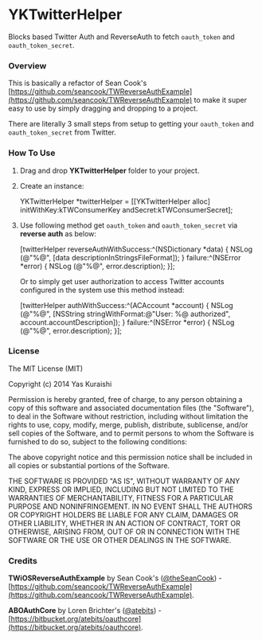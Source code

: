 YKTwitterHelper
===============

Blocks based Twitter Auth and ReverseAuth to fetch `oauth_token` and `oauth_token_secret`. 

### Overview

This is basically a refactor of Sean Cook's [https://github.com/seancook/TWReverseAuthExample](https://github.com/seancook/TWReverseAuthExample) to make it super easy to use by simply dragging and dropping to a project. 

There are literally 3 small steps from setup to getting your `oauth_token` and `oauth_token_secret` from Twitter.

### How To Use

1) Drag and drop **YKTwitterHelper** folder to your project.

2) Create an instance: 
    
    YKTwitterHelper *twitterHelper = [[YKTwitterHelper alloc] initWithKey:kTWConsumerKey 
    															andSecret:kTWConsumerSecret];
    											
3) Use following method get `oauth_token` and `oauth_token_secret` via **reverse auth** as below:

	[twitterHelper reverseAuthWithSuccess:^(NSDictionary *data) {
        NSLog (@"%@", [data descriptionInStringsFileFormat]);
    } failure:^(NSError *error) {
        NSLog (@"%@", error.description);
    }];

   Or to simply get user authorization to access Twitter accounts configured in the system use this method instead:

	[twitterHelper authWithSuccess:^(ACAccount *account) {
		NSLog (@"%@", [NSString stringWithFormat:@"User: %@ authorized", account.accountDescription]);
	} failure:^(NSError *error) {
        NSLog (@"%@", error.description);
    }];
    

###  License

The MIT License (MIT)

Copyright (c) 2014 Yas Kuraishi

Permission is hereby granted, free of charge, to any person obtaining a copy
of this software and associated documentation files (the "Software"), to deal
in the Software without restriction, including without limitation the rights
to use, copy, modify, merge, publish, distribute, sublicense, and/or sell
copies of the Software, and to permit persons to whom the Software is
furnished to do so, subject to the following conditions:

The above copyright notice and this permission notice shall be included in all
copies or substantial portions of the Software.

THE SOFTWARE IS PROVIDED "AS IS", WITHOUT WARRANTY OF ANY KIND, EXPRESS OR
IMPLIED, INCLUDING BUT NOT LIMITED TO THE WARRANTIES OF MERCHANTABILITY,
FITNESS FOR A PARTICULAR PURPOSE AND NONINFRINGEMENT. IN NO EVENT SHALL THE
AUTHORS OR COPYRIGHT HOLDERS BE LIABLE FOR ANY CLAIM, DAMAGES OR OTHER
LIABILITY, WHETHER IN AN ACTION OF CONTRACT, TORT OR OTHERWISE, ARISING FROM,
OUT OF OR IN CONNECTION WITH THE SOFTWARE OR THE USE OR OTHER DEALINGS IN THE
SOFTWARE.

### Credits

**TWiOSReverseAuthExample** by Sean Cook's ([@theSeanCook](http://twitter.com/theSeanCook)) - [https://github.com/seancook/TWReverseAuthExample](https://github.com/seancook/TWReverseAuthExample).

**ABOAuthCore** by Loren Brichter's ([@atebits](http://twitter.com/lorenb)) - [https://bitbucket.org/atebits/oauthcore](https://bitbucket.org/atebits/oauthcore).


